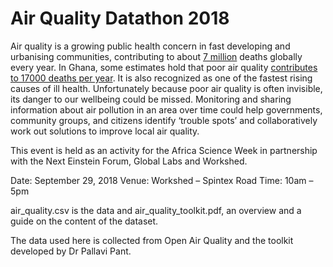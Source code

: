# Air Quality Datathon 2018
Air quality is a growing public health concern in fast developing and urbanising communities, contributing to about [7 million](http://www.who.int/mediacentre/news/releases/2014/air-pollution/en/) deaths globally every year. In Ghana, some estimates hold that poor air quality [contributes to 17000 deaths per year](http://citifmonline.com/2016/10/15/17000-die-annually-from-air-pollution-in-ghana/). It is also recognized as one of the fastest rising causes of ill health. Unfortunately because poor air quality is often invisible, its danger to our wellbeing could be missed. Monitoring and sharing information about air pollution in an area over time could help governments, community groups, and citizens identify ‘trouble spots’ and collaboratively work out solutions to improve local air quality.  

This event is held as an activity for the Africa Science Week in partnership with the Next Einstein Forum, Global Labs and Workshed.  

Date: September 29, 2018 
Venue: Workshed – Spintex Road 
Time: 10am – 5pm  

air_quality.csv is the data and air_quality_toolkit.pdf, an overview and a guide on the content of the dataset.

The data used here is collected from Open Air Quality and the toolkit developed by Dr Pallavi Pant.
